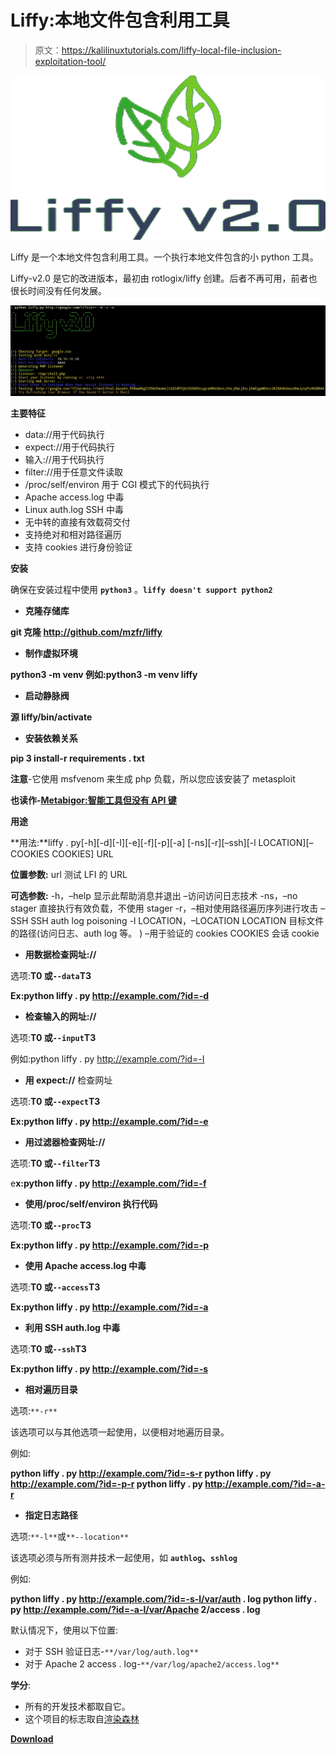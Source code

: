 # Liffy:本地文件包含利用工具

> 原文：<https://kalilinuxtutorials.com/liffy-local-file-inclusion-exploitation-tool/>

[![Liffy : Local File Inclusion Exploitation Tool](img//5dce80a78abc3e09b9b0210941493f3c.png "Liffy : Local File Inclusion Exploitation Tool")](https://1.bp.blogspot.com/-qmgHSNZUgKQ/XlWRFEsjKXI/AAAAAAAAFHA/EOCEoF2eMf4u3GwNlo4XrWBksq4VpAhWwCLcBGAsYHQ/s1600/Liffy-logo%25281%2529.png)

Liffy 是一个本地文件包含利用工具。一个执行本地文件包含的小 python 工具。

Liffy-v2.0 是它的改进版本，最初由 rotlogix/liffy 创建。后者不再可用，前者也很长时间没有任何发展。

![](img//6cf4f07ca25da9224ebdd058288bdbfd.png)

**主要特征**

*   data://用于代码执行
*   expect://用于代码执行
*   输入://用于代码执行
*   filter://用于任意文件读取
*   /proc/self/environ 用于 CGI 模式下的代码执行
*   Apache access.log 中毒
*   Linux auth.log SSH 中毒
*   无中转的直接有效载荷交付
*   支持绝对和相对路径遍历
*   支持 cookies 进行身份验证

**安装**

确保在安装过程中使用 **`python3`** 。**`liffy doesn't support python2`**

*   **克隆存储库**

**git 克隆 http://github.com/mzfr/liffy**

*   **制作虚拟环境**

**python3 -m venv <name-of-virtual-env>例如:python3 -m venv liffy</name-of-virtual-env>**

*   **启动静脉阀**

**源 liffy/bin/activate**

*   **安装依赖关系**

**pip 3 install-r requirements . txt**

**注意**-它使用 msfvenom 来生成 php 负载，所以您应该安装了 metasploit

**也读作-[Metabigor:智能工具但没有 API 键](https://kalilinuxtutorials.com/metabigor/)**

**用途**

**用法:**liffy . py[-h][-d][-I][-e][-f][-p][-a]
[-ns][-r][–ssh][-l LOCATION][–COOKIES COOKIES]
URL

**位置参数:**
url 测试 LFI 的 URL

**可选参数:**
-h，–help 显示此帮助消息并退出
–访问访问日志技术
-ns，–no stager 直接执行有效负载，不使用 stager
-r，–相对使用路径遍历序列进行攻击
–SSH SSH auth log poisoning
-l LOCATION，–LOCATION LOCATION
目标文件的路径(访问日志、auth log 等。 )
–用于验证的 cookies COOKIES 会话 cookie

*   **用数据检查网址://**

选项:**T0 或`--data`T3**

**Ex:python liffy . py http://example.com/?id=-d**

*   **检查输入的网址://**

选项:**T0 或`--input`T3**

例如:python liffy . py http://example.com/?id=-I

*   **用 expect://** 检查网址

选项:**T0 或`--expect`T3**

**Ex:python liffy . py http://example.com/?id=-e**

*   **用过滤器检查网址://**

选项:**T0 或`--filter`T3**

e**x:python liffy . py http://example.com/?id=-f**

*   **使用/proc/self/environ 执行代码**

选项:**T0 或`--proc`T3**

**Ex:python liffy . py http://example.com/?id=-p**

*   **使用 Apache access.log 中毒**

选项:**T0 或`--access`T3**

**Ex:python liffy . py http://example.com/?id=-a**

*   **利用 SSH auth.log 中毒**

选项:**T0 或`--ssh`T3**

**Ex:python liffy . py http://example.com/?id=-s**

*   **相对遍历目录**

选项:`**-r**`

该选项可以与其他选项一起使用，以便相对地遍历目录。

例如:

**python liffy . py http://example.com/?id=-s-r
python liffy . py http://example.com/?id=-p-r
python liffy . py http://example.com/?id=-a-r**

*   **指定日志路径**

选项:`**-l**`或`**--location**`

该选项必须与所有测井技术一起使用，如 **`authlog`、`sshlog`**

例如:

**python liffy . py http://example.com/?id=-s-l/var/auth . log
python liffy . py http://example.com/?id=-a-l/var/Apache 2/access . log**

默认情况下，使用以下位置:

*   对于 SSH 验证日志-`**/var/log/auth.log**`
*   对于 Apache 2 access . log-`**/var/log/apache2/access.log**`

**学分**:

*   所有的开发技术都取自它。
*   这个项目的标志取自[渲染森林](https://www.renderforest.com/)

[**Download**](https://github.com/mzfr/liffy)